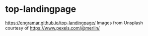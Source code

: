 # top-landingpage
https://engramar.github.io/top-landingpage/
Images from Unsplash courtesy of https://www.pexels.com/@merlin/
